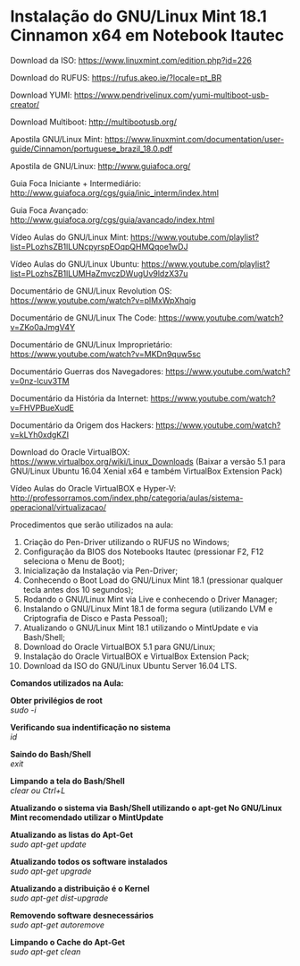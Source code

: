 <h1>Instalação do GNU/Linux Mint 18.1 Cinnamon x64 em Notebook Itautec</h1>

Download da ISO: https://www.linuxmint.com/edition.php?id=226

Download do RUFUS: https://rufus.akeo.ie/?locale=pt_BR

Download YUMI: https://www.pendrivelinux.com/yumi-multiboot-usb-creator/

Download Multiboot: http://multibootusb.org/

Apostila GNU/Linux Mint: https://www.linuxmint.com/documentation/user-guide/Cinnamon/portuguese_brazil_18.0.pdf

Apostila de GNU/Linux: http://www.guiafoca.org/

Guia Foca Iniciante + Intermediário: http://www.guiafoca.org/cgs/guia/inic_interm/index.html

Guia Foca Avançado: http://www.guiafoca.org/cgs/guia/avancado/index.html

Vídeo Aulas do GNU/Linux Mint: https://www.youtube.com/playlist?list=PLozhsZB1lLUNcpyrspEOqpQHMQqoe1wDJ

Vídeo Aulas do GNU/Linux Ubuntu: https://www.youtube.com/playlist?list=PLozhsZB1lLUMHaZmvczDWugUv9ldzX37u

Documentário de GNU/Linux Revolution OS: https://www.youtube.com/watch?v=plMxWpXhqig

Documentário de GNU/Linux The Code: https://www.youtube.com/watch?v=ZKo0aJmgV4Y

Documentário de GNU/Linux Improprietário: https://www.youtube.com/watch?v=MKDn9quw5sc

Documentário Guerras dos Navegadores: https://www.youtube.com/watch?v=0nz-lcuv3TM

Documentário da História da Internet: https://www.youtube.com/watch?v=FHVPBueXudE

Documentário da Origem dos Hackers: https://www.youtube.com/watch?v=kLYh0xdgKZI

Download do Oracle VirtualBOX: https://www.virtualbox.org/wiki/Linux_Downloads
(Baixar a versão 5.1 para GNU/Linux Ubuntu 16.04 Xenial x64 e também  VirtualBox Extension Pack)

Vídeo Aulas do Oracle VirtualBOX e Hyper-V: http://professorramos.com/index.php/categoria/aulas/sistema-operacional/virtualizacao/

Procedimentos que serão utilizados na aula:

01. Criação do Pen-Driver utilizando o RUFUS no Windows;
02. Configuração da BIOS dos Notebooks Itautec (pressionar F2, F12 seleciona o Menu de Boot);
03. Inicialização da Instalação via Pen-Driver;
04. Conhecendo o Boot Load do GNU/Linux Mint 18.1 (pressionar qualquer tecla antes dos 10 segundos);
05. Rodando o GNU/Linux Mint via Live e conhecendo o Driver Manager;
06. Instalando o GNU/Linux Mint 18.1 de forma segura (utilizando LVM e Criptografia de Disco e Pasta Pessoal);
07. Atualizando o GNU/Linux Mint 18.1 utilizando o MintUpdate e via Bash/Shell;
08. Download do Oracle VirtualBOX 5.1 para GNU/Linux;
09. Instalação do Oracle VirtualBOX e VirtualBox Extension Pack;
10. Download da ISO do GNU/Linux Ubuntu Server 16.04 LTS.

<b>Comandos utilizados na Aula:</b>

<b>Obter privilégios de root</b><br>
<i>sudo -i</i>

<b>Verificando sua indentificação no sistema</b><br>
<i>id</i>

<b>Saindo do Bash/Shell</b><br>
<i>exit</i>

<b>Limpando a tela do Bash/Shell</b><br>
<i>clear ou Ctrl+L</i>

<b>Atualizando o sistema via Bash/Shell utilizando o apt-get
No GNU/Linux Mint recomendado utilizar o MintUpdate</b><br>

<b>Atualizando as listas do Apt-Get</b><br>
<i>sudo apt-get update</i>

<b>Atualizando todos os software instalados</b><br>
<i>sudo apt-get upgrade</i>

<b>Atualizando a distribuição é o Kernel</b><br>
<i>sudo apt-get dist-upgrade</i>

<b>Removendo software desnecessários</b><br>
<i>sudo apt-get autoremove</i>

<b>Limpando o Cache do Apt-Get</b><br>
<i>sudo apt-get clean</i>

